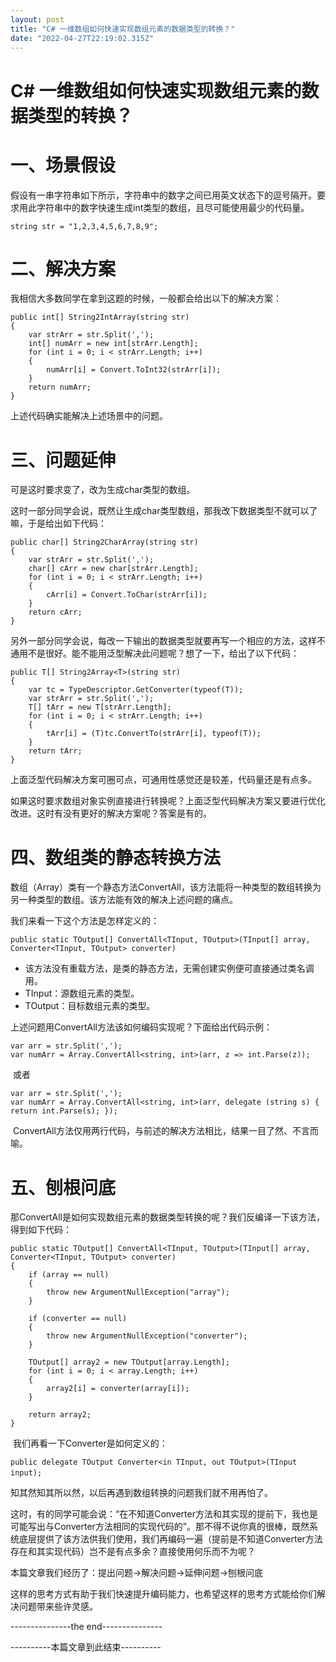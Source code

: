```yaml
---
layout: post
title: "C# 一维数组如何快速实现数组元素的数据类型的转换？"
date: "2022-04-27T22:19:02.315Z"
---
```

C# 一维数组如何快速实现数组元素的数据类型的转换？
==========================

一、场景假设
======

假设有一串字符串如下所示，字符串中的数字之间已用英文状态下的逗号隔开。要求用此字符串中的数字快速生成int类型的数组，且尽可能使用最少的代码量。

    string str = "1,2,3,4,5,6,7,8,9";

二、解决方案
======

我相信大多数同学在拿到这题的时候，一般都会给出以下的解决方案：

    public int[] String2IntArray(string str)
    {
        var strArr = str.Split(',');
        int[] numArr = new int[strArr.Length];
        for (int i = 0; i < strArr.Length; i++)
        {
            numArr[i] = Convert.ToInt32(strArr[i]);
        }
        return numArr;
    }

上述代码确实能解决上述场景中的问题。

三、问题延伸
======

可是这时要求变了，改为生成char类型的数组。

这时一部分同学会说，既然让生成char类型数组，那我改下数据类型不就可以了嘛，于是给出如下代码：

    public char[] String2CharArray(string str)
    {
        var strArr = str.Split(',');
        char[] cArr = new char[strArr.Length];
        for (int i = 0; i < strArr.Length; i++)
        {
            cArr[i] = Convert.ToChar(strArr[i]);
        }
        return cArr;
    }

另外一部分同学会说，每改一下输出的数据类型就要再写一个相应的方法，这样不通用不是很好。能不能用泛型解决此问题呢？想了一下，给出了以下代码：

    public T[] String2Array<T>(string str)
    {
        var tc = TypeDescriptor.GetConverter(typeof(T));
        var strArr = str.Split(',');
        T[] tArr = new T[strArr.Length];
        for (int i = 0; i < strArr.Length; i++)
        {
            tArr[i] = (T)tc.ConvertTo(strArr[i], typeof(T));
        }
        return tArr;
    }

上面泛型代码解决方案可圈可点，可通用性感觉还是较差，代码量还是有点多。

如果这时要求数组对象实例直接进行转换呢？上面泛型代码解决方案又要进行优化改进。这时有没有更好的解决方案呢？答案是有的。

四、数组类的静态转换方法
============

数组（Array）类有一个静态方法ConvertAll，该方法能将一种类型的数组转换为另一种类型的数组。该方法能有效的解决上述问题的痛点。

我们来看一下这个方法是怎样定义的：

`public static TOutput[] ConvertAll<TInput, TOutput>(TInput[] array, Converter<TInput, TOutput> converter)`

*   该方法没有重载方法，是类的静态方法，无需创建实例便可直接通过类名调用。
*   TInput：源数组元素的类型。
*   TOutput：目标数组元素的类型。

上述问题用ConvertAll方法该如何编码实现呢？下面给出代码示例：

    var arr = str.Split(',');
    var numArr = Array.ConvertAll<string, int>(arr, z => int.Parse(z));

 或者

    var arr = str.Split(',');
    var numArr = Array.ConvertAll<string, int>(arr, delegate (string s) { return int.Parse(s); });

 ConvertAll方法仅用两行代码，与前述的解决方法相比，结果一目了然、不言而喻。

五、刨根问底
======

那ConvertAll是如何实现数组元素的数据类型转换的呢？我们反编译一下该方法，得到如下代码：

    public static TOutput[] ConvertAll<TInput, TOutput>(TInput[] array, Converter<TInput, TOutput> converter)
    {
        if (array == null)
        {
            throw new ArgumentNullException("array");
        }
        
        if (converter == null)
        {
            throw new ArgumentNullException("converter");
        }
        
        TOutput[] array2 = new TOutput[array.Length];
        for (int i = 0; i < array.Length; i++)
        {
            array2[i] = converter(array[i]);
        }
        
        return array2;
    }

 我们再看一下Converter是如何定义的：

`public delegate TOutput Converter<in TInput, out TOutput>(TInput input);` 

知其然知其所以然，以后再遇到数组转换的问题我们就不用再怕了。

这时，有的同学可能会说：“在不知道Converter方法和其实现的提前下，我也是可能写出与Converter方法相同的实现代码的”。那不得不说你真的很棒，既然系统底层提供了该方法供我们使用，我们再编码一遍（提前是不知道Converter方法存在和其实现代码）岂不是有点多余？直接使用何乐而不为呢？

本篇文章我们经历了：提出问题->解决问题->延伸问题->刨根问底

这样的思考方式有助于我们快速提升编码能力，也希望这样的思考方式能给你们解决问题带来些许灵感。

\---------------the end---------------

\----------本篇文章到此结束----------